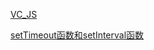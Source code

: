 

[VC_JS](https://blog.csdn.net/charlessimonyi/article/details/18447471)

[setTimeout函数和setInterval函数](http://www.jb51.net/article/84709.htm)
